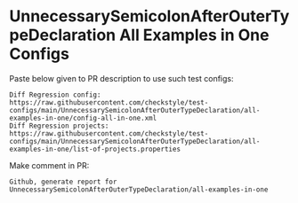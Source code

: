 # UnnecessarySemicolonAfterOuterTypeDeclaration All Examples in One Configs
Paste below given to PR description to use such test configs:
```
Diff Regression config: https://raw.githubusercontent.com/checkstyle/test-configs/main/UnnecessarySemicolonAfterOuterTypeDeclaration/all-examples-in-one/config-all-in-one.xml
Diff Regression projects: https://raw.githubusercontent.com/checkstyle/test-configs/main/UnnecessarySemicolonAfterOuterTypeDeclaration/all-examples-in-one/list-of-projects.properties
```
Make comment in PR:
```
Github, generate report for UnnecessarySemicolonAfterOuterTypeDeclaration/all-examples-in-one
```
